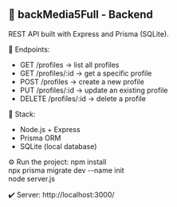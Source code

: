 ## 🧩 backMedia5Full - Backend

REST API built with Express and Prisma (SQLite).

🚀 Endpoints:
- GET /profiles → list all profiles
- GET /profiles/:id → get a specific profile
- POST /profiles → create a new profile
- PUT /profiles/:id → update an existing profile
- DELETE /profiles/:id → delete a profile

🧱 Stack:
- Node.js + Express  
- Prisma ORM  
- SQLite (local database)

⚙️ Run the project:
npm install  
npx prisma migrate dev --name init  
node server.js  

✔️ Server:
http://localhost:3000/
